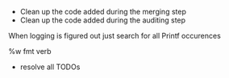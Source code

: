 


- Clean up the code added during the merging step
- Clean up the code added during the auditing step

When logging is figured out just search for all Printf occurences

%w fmt verb

- resolve all TODOs